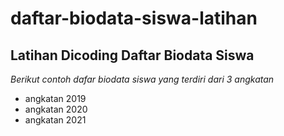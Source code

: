 daftar-biodata-siswa-latihan
==
Latihan Dicoding Daftar Biodata Siswa
--
*Berikut contoh dafar biodata siswa yang terdiri dari 3 angkatan*
- angkatan 2019
- angkatan 2020
- angkatan 2021
